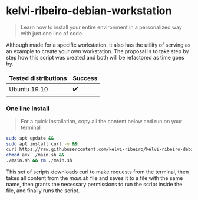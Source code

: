 # kelvi-ribeiro-debian-workstation

> Learn how to install your entire environment in a personalized way with just one line of code.

Although made for a specific workstation, it also has the utility of serving as an example to create your own workstation. The proposal is to take step by step how this script was created and both will be refactored as time goes by.

| Tested distributions               | Success               |
| ----------------------------------- | ----------------------- |
| Ubuntu 19.10                        | :heavy_check_mark:      |

### One line install

> For a quick installation, copy all the content below and run on your terminal

```bash 
sudo apt update && 
sudo apt install curl -y &&  
curl https://raw.githubusercontent.com/kelvi-ribeiro/kelvi-ribeiro-debian-workstation/master/main.sh  > ./main.sh && 
chmod a+x ./main.sh && 
./main.sh && rm ./main.sh
```
This set of scripts downloads curl to make requests from the terminal, then takes all content from the *main.sh* file and saves it to a file with the same name, then grants the necessary permissions to run the script inside the file, and finally runs the script.

